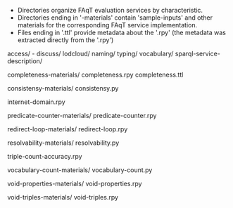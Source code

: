 * Directories organize FAqT evaluation services by characteristic.
* Directories ending in '-materials' contain 'sample-inputs' and other materials for the corresponding FAqT service implementation.
* Files ending in '.ttl' provide metadata about the '.rpy' (the metadata was extracted directly from the '.rpy')

access/ - 
discuss/
lodcloud/
naming/
typing/
vocabulary/
sparql-service-description/

completeness-materials/
completeness.rpy
completeness.ttl

consistensy-materials/
consistensy.py

internet-domain.rpy

predicate-counter-materials/
predicate-counter.rpy

redirect-loop-materials/
redirect-loop.rpy

resolvability-materials/
resolvability.py

triple-count-accuracy.rpy

vocabulary-count-materials/
vocabulary-count.py

void-properties-materials/
void-properties.rpy

void-triples-materials/
void-triples.rpy
